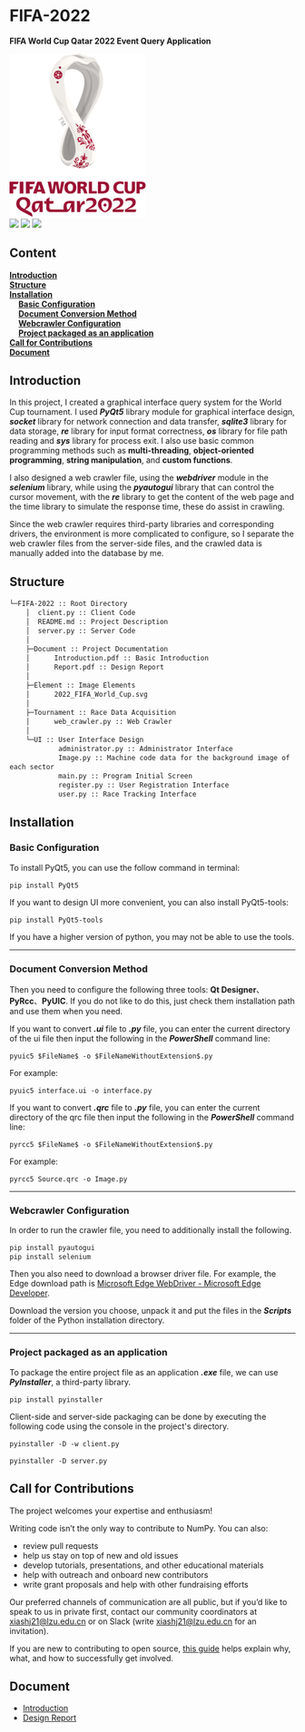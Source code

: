 # FIFA-2022
**FIFA World Cup Qatar 2022 Event Query Application**  
<div>
    <img src='./Element/2022_FIFA_World_Cup.svg' width=240>
</div>
<div>
    <a href='https://github.com/xiashj2021/Strategic-Simulation/blob/main/LICENSE'><img src='https://img.shields.io/badge/License-MPL-blue'></a>
    <a href='https://www.python.org/downloads/release/python-3913/'><img src='https://img.shields.io/badge/Python-3.9.13-red'></a>
    <a href='https://pypi.org/project/PyQt5/5.15.4/'><img src='https://img.shields.io/badge/PyQt5-5.15.4-green'></a>
</div>

## Content
[**Introduction**](#introduction)  
[**Structure**](#structure)  
[**Installation**](#installation)  
&nbsp;&nbsp;&nbsp;&nbsp;[**Basic Configuration**](#basic-configuration)  
&nbsp;&nbsp;&nbsp;&nbsp;[**Document Conversion Method**](#document-conversion-method)  
&nbsp;&nbsp;&nbsp;&nbsp;[**Webcrawler Configuration**](#webcrawler-configuration)  
&nbsp;&nbsp;&nbsp;&nbsp;[**Project packaged as an application**](#project-packaged-as-an-application)  
[**Call for Contributions**](#call-for-contributions)  
[**Document**](#document)  

## Introduction
In this project, I created a graphical interface query system for the World Cup tournament. I used ***PyQt5*** library module for graphical interface design, ***socket*** library for network connection and data transfer, ***sqlite3*** library for data storage, ***re*** library for input format correctness, ***os*** library for file path reading and ***sys*** library for process exit. I also use basic common programming methods such as **multi-threading**, **object-oriented programming**, **string manipulation**, and **custom functions**.  

I also designed a web crawler file, using the ***webdriver*** module in the ***selenium*** library, while using the ***pyautogui*** library that can control the cursor movement, with the ***re*** library to get the content of the web page and the time library to simulate the response time, these do assist in crawling.  

Since the web crawler requires third-party libraries and corresponding drivers, the environment is more complicated to configure, so I separate the web crawler files from the server-side files, and the crawled data is manually added into the database by me.  

## Structure
```
└─FIFA-2022 :: Root Directory
    │  client.py :: Client Code
    │  README.md :: Project Description
    │  server.py :: Server Code
    │
    ├─Document :: Project Documentation
    │      Introduction.pdf :: Basic Introduction
    │      Report.pdf :: Design Report
    │
    ├─Element :: Image Elements
    │      2022_FIFA_World_Cup.svg
    │
    ├─Tournament :: Race Data Acquisition
    │      web_crawler.py :: Web Crawler
    │
    └─UI :: User Interface Design
            administrator.py :: Administrator Interface
            Image.py :: Machine code data for the background image of each sector
            main.py :: Program Initial Screen
            register.py :: User Registration Interface
            user.py :: Race Tracking Interface
```

## Installation
### Basic Configuration
To install PyQt5, you can use the follow command in terminal:  
```
pip install PyQt5
```
If you want to design UI more convenient, you can also install PyQt5-tools:  
```
pip install PyQt5-tools
```
If you have a higher version of python, you may not be able to use the tools.  
*** 

### Document Conversion Method
Then you need to configure the following three tools: **Qt Designer**、**PyRcc**、**PyUIC**. If you do not like to do this, just check them installation path and use them when you need.  

If you want to convert ***.ui*** file to ***.py*** file, you can enter the current directory of the ui file then input the following in the ***PowerShell*** command line:  
```
pyuic5 $FileName$ -o $FileNameWithoutExtension$.py
```
For example:  
```
pyuic5 interface.ui -o interface.py
```
If you want to convert ***.qrc*** file to ***.py*** file, you can enter the current directory of the qrc file then input the following in the ***PowerShell*** command line:  
```
pyrcc5 $FileName$ -o $FileNameWithoutExtension$.py
```
For example:  
```
pyrcc5 Source.qrc -o Image.py
```
*** 

### Webcrawler Configuration
In order to run the crawler file, you need to additionally install the following.  
```
pip install pyautogui
pip install selenium
```
Then you also need to download a browser driver file. For example, the Edge download path is [Microsoft Edge WebDriver - Microsoft Edge Developer](https://developer.microsoft.com/en-us/microsoft-edge/tools/webdriver/).  

Download the version you choose, unpack it and put the files in the ***Scripts*** folder of the Python installation directory.  
*** 

### Project packaged as an application
To package the entire project file as an application ***.exe*** file, we can use ***PyInstaller***, a third-party library.  
```
pip install pyinstaller
```
Client-side and server-side packaging can be done by executing the following code using the console in the project's directory.  
```
pyinstaller -D -w client.py
```
```
pyinstaller -D server.py
```

## Call for Contributions
The project welcomes your expertise and enthusiasm!  

Writing code isn’t the only way to contribute to NumPy. You can also:  

- review pull requests
- help us stay on top of new and old issues
- develop tutorials, presentations, and other educational materials
- help with outreach and onboard new contributors
- write grant proposals and help with other fundraising efforts

Our preferred channels of communication are all public, but if you’d like to speak to us in private first, contact our community coordinators at xiashj21@lzu.edu.cn or on Slack (write xiashj21@lzu.edu.cn for an invitation).  

If you are new to contributing to open source, [<u>this guide</u>](https://opensource.guide/how-to-contribute/) helps explain why, what, and how to successfully get involved.  

## Document
- [Introduction](./Document/Introduction.pdf)
- [Design Report](./Document/Report.pdf)

